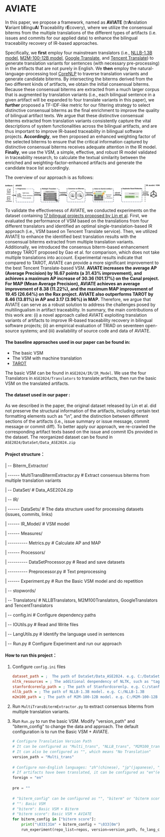 # AVIATE

In this paper, we propose a framework, named as **AVIATE** (tr**A**nslation **V**ariant b**I**lingu**A**l **T**raceability r**E**covery), where we utilize the consensual biterms from the multiple translations of the different types of artifacts (i.e. issues and commits for our applied data) to enhance the bilingual traceability recovery of IR-based approaches.

Specifically, we **first** employ four mainstream translators (i.e., [NLLB-1.3B model](http://huggingface.co/facebook/nllb-200-1.3B), [M2M-100-12B model](http://huggingface.co/facebook/m2m100-12B-last-ckpt), [Google Translate](https://cloud.google.com/translate), and [Tencent Translate](https://cloud.tencent.com/product/tmt)) to generate translation variants for sentences (with necessary pre-processing) in the artifacts that are not purely in English. We **then** employ the natural-language-processing tool [CoreNLP](https://stanfordnlp.github.io/CoreNLP/) to traverse translation variants and generate candidate biterms. By intersecting the biterms derived from the two different kinds of artifacts, we obtain the initial consensual biterms. Because these consensual biterms are extracted from a much larger corpus that is augmented by translation variants (i.e., each bilingual sentence in a given artifact will be expanded to four translate variants in this paper), we **further** proposed a TF-IDF-like metric for our filtering strategy to select distinctive consensual biterms as the final enrichment to improve the quality of bilingual artifact texts. We argue that these distinctive consensual biterms extracted from translation variants consistently capture the vital descriptions of system functionalities across the bilingual artifacts, and are thus important to improve IR-based traceability in bilingual software projects. **Accordingly**, we then proposed an enhanced weighting factor of the selected biterms to ensure that the critical information captured by distinctive consensual biterms receives adequate attention in the IR model. **Finally**, we use the VSM, a simple, effective, and robust IR model validated in traceability research, to calculate the textual similarity between the enriched and weighting-factor-enhanced artifacts and generate the candidate trace list accordingly.

The overview of our approach is as follows:

![overview](approach_framework.png)



To validate the effectiveness of AVIATE, we conducted experiments on the dataset containing [17 bilingual projects proposed by Lin et al](https://zenodo.org/records/3713256). First, we evaluated the performance of VSM based on the translations from four different translators and identified an optimal single-translation-based IR approach (i.e., VSM based on Tencent Translate service). Then, we utilized AVIATE to enhance the identified best translation results with the consensual biterms extracted from multiple translation variants. Additionally, we introduced the consensus biterm-based enhancement strategy TAROT proposed by Gao et al. for comparison, which does not take multiple translations into account. Experimental results indicate that compared to TAROT, AVIATE can provide a more significant improvement to the best Tencent Translate-based VSM. **AVIATE increases the average AP (Average Precision) by 16.67 points (a 31.43% improvement), and achieves a maximum AP increase of 30.36 (101.17%) on the Canal project. For MAP (Mean Average Precision), AVIATE achieves an average improvement of 8.38 (11.22%), and the maximum MAP improvement of 19.45 (26.64%) on the Rax project. AVIATE also outperforms TAROT by 8.46 (13.81%) in AP and 3.17 (3.96%) in MAP.** Therefore, we argue that AVIATE can serve as a robust solution to address the challenges posed by multilingualism in artifact traceability. In summary, the main contributions of this work are: (i) a novel approach called AVIATE exploiting translation variants of artifacts to improve IR-based traceability recovery in bilingual software projects; (ii) an empirical evaluation of TRIAD on seventeen open-source systems; and (iii) availability of source code and data of AVIATE.



#### The baseline approaches used in our paper can be found in:

- The basic VSM
- The VSM with machine translation
- [TAROT](https://github.com/huiAlex/TAROT)

The basic VSM can be found in `ASE2024/IR/IR_Model`. We use the four Translators in `ASE2024/Translators` to translate artifacts, then run the basic VSM on the translated artifacts.



#### The dataset used in our paper :

As we described in the paper, the original dataset released by Lin et al. did not preserve the structural information of the artifacts, including certain text formatting elements such as “\n”, and the distinction between different sections of the artifacts (i.e., issue summary or issue message, commit message or commit diff). To better apply our approach, we re-crawled the corresponding artifact texts based on the issue and commit IDs provided in the dataset. The reorganized dataset can be found in `ASE2024/DataSet/Data_ASE2024.zip`



#### Project structure：

| -- Biterm_Extractor/

| ------ MultiTransBitermExtractor.py  # Extract consensus biterms from multiple translation variants

| -- DataSet/  # Data_ASE2024.zip  

| -- IR/

| ------ DataSets/  # The data structure used for processing datasets (issues, commits, links)

| ------ IR_Model/  # VSM model

| ------ Measures/

| ---------- Metrics.py  # Calculate AP and MAP

| ------ Processors/

| ---------- DataSetProcessor.py  # Read and save datasets

| ---------- Preprocessor.py  # Text preprocessing

| ------ Experiment.py  # Run the Basic VSM model and do repetition

| -- stopwords/

| -- Translators/  # NLLBTranslators, M2M100Translators, GoogleTranslators and TencentTranslators

| -- config.ini  # Configure dependency paths

| -- IOUtils.py  # Read and Write files

| -- LangUtils.py  # Identify the language used in sentences

| -- Run.py  # Configure Experiment and run our approach



#### How to run this project：

1. Configure `config.ini` files

   ```ini
   dataset_path = ;  The path of DataSet/Data_ASE2024. e.g. C:/DataSet/Data_ASE2024
   nltk_resources = ; The additional denpendency of NLTK, such as "taggers" or "tokenizers". e.g. C:/NLTK
   stanfordcorenlp_path = ; The path of Stanfordcorenlp. e.g. C:/stanford-corenlp-4.5.1
   nllb_path = ; The path of NLLB-1.3B model. e.g. C:/NLLB-1.3B
   m2m100_path = ; The path of M2M-100-12B model. e.g. C:/M2M-100-12B
   ```

2. Run `MultiTransBitermExtractor.py` to extract consensus biterms from multiple translation variants. 

3. Run `Run.py` to run the basic VSM. Modify "version_path" and "biterm_config" to change the data and approach. The default configuration is to run the Basic VSM + AVIATE. 

   ```python
   # Configure Translation Version Path
   # It can be configured as "Multi_trans", "NLLB_trans", "M2M100_trans", "Tencent_trans" or "Google_trans".
   # It can also be configured as "", which means "No Translation"
   version_path = "Multi_trans"
   
   # Configure non-English languages: "zh"(chinese), "jp"(japanese), "po"(Portuguese), "ko"(Korean)
   # If artifacts have been translated, it can be configured as "en"(english)
   foreign = "en"
   
   pre = ""
   
   # "biterm_config" can be configured as "", "biterm" or "biterm score"
   # "": Basic VSM
   # "biterm": Basic VSM + Biterm
   # "biterm score": Basic VSM + AVIATE
   for biterm_config in ["biterm score"]:
       print("\033[31m" + biterm_config + "\033[0m")
       run_experiment(repo_list=repos, version=version_path, fo_lang_code=foreign, prefix=pre)
   ```

